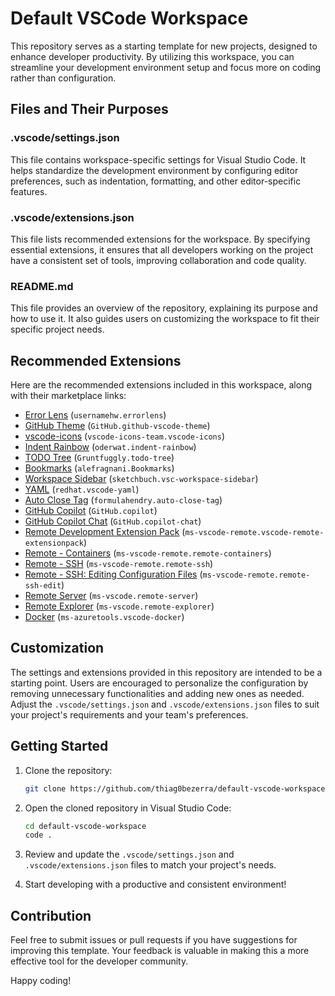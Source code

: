# Default VSCode Workspace

This repository serves as a starting template for new projects, designed to enhance developer productivity. By utilizing this workspace, you can streamline your development environment setup and focus more on coding rather than configuration.

## Files and Their Purposes

### .vscode/settings.json
This file contains workspace-specific settings for Visual Studio Code. It helps standardize the development environment by configuring editor preferences, such as indentation, formatting, and other editor-specific features.

### .vscode/extensions.json
This file lists recommended extensions for the workspace. By specifying essential extensions, it ensures that all developers working on the project have a consistent set of tools, improving collaboration and code quality.

### README.md
This file provides an overview of the repository, explaining its purpose and how to use it. It also guides users on customizing the workspace to fit their specific project needs.

## Recommended Extensions

Here are the recommended extensions included in this workspace, along with their marketplace links:

- [Error Lens](https://marketplace.visualstudio.com/items?itemName=usernamehw.errorlens) (`usernamehw.errorlens`)
- [GitHub Theme](https://marketplace.visualstudio.com/items?itemName=GitHub.github-vscode-theme) (`GitHub.github-vscode-theme`)
- [vscode-icons](https://marketplace.visualstudio.com/items?itemName=vscode-icons-team.vscode-icons) (`vscode-icons-team.vscode-icons`)
- [Indent Rainbow](https://marketplace.visualstudio.com/items?itemName=oderwat.indent-rainbow) (`oderwat.indent-rainbow`)
- [TODO Tree](https://marketplace.visualstudio.com/items?itemName=Gruntfuggly.todo-tree) (`Gruntfuggly.todo-tree`)
- [Bookmarks](https://marketplace.visualstudio.com/items?itemName=alefragnani.Bookmarks) (`alefragnani.Bookmarks`)
- [Workspace Sidebar](https://marketplace.visualstudio.com/items?itemName=sketchbuch.vsc-workspace-sidebar) (`sketchbuch.vsc-workspace-sidebar`)
- [YAML](https://marketplace.visualstudio.com/items?itemName=redhat.vscode-yaml) (`redhat.vscode-yaml`)
- [Auto Close Tag](https://marketplace.visualstudio.com/items?itemName=formulahendry.auto-close-tag) (`formulahendry.auto-close-tag`)
- [GitHub Copilot](https://marketplace.visualstudio.com/items?itemName=GitHub.copilot) (`GitHub.copilot`)
- [GitHub Copilot Chat](https://marketplace.visualstudio.com/items?itemName=GitHub.copilot-chat) (`GitHub.copilot-chat`)
- [Remote Development Extension Pack](https://marketplace.visualstudio.com/items?itemName=ms-vscode-remote.vscode-remote-extensionpack) (`ms-vscode-remote.vscode-remote-extensionpack`)
- [Remote - Containers](https://marketplace.visualstudio.com/items?itemName=ms-vscode-remote.remote-containers) (`ms-vscode-remote.remote-containers`)
- [Remote - SSH](https://marketplace.visualstudio.com/items?itemName=ms-vscode-remote.remote-ssh) (`ms-vscode-remote.remote-ssh`)
- [Remote - SSH: Editing Configuration Files](https://marketplace.visualstudio.com/items?itemName=ms-vscode-remote.remote-ssh-edit) (`ms-vscode-remote.remote-ssh-edit`)
- [Remote Server](https://marketplace.visualstudio.com/items?itemName=ms-vscode.remote-server) (`ms-vscode.remote-server`)
- [Remote Explorer](https://marketplace.visualstudio.com/items?itemName=ms-vscode.remote-explorer) (`ms-vscode.remote-explorer`)
- [Docker](https://marketplace.visualstudio.com/items?itemName=ms-azuretools.vscode-docker) (`ms-azuretools.vscode-docker`)


## Customization

The settings and extensions provided in this repository are intended to be a starting point. Users are encouraged to personalize the configuration by removing unnecessary functionalities and adding new ones as needed. Adjust the `.vscode/settings.json` and `.vscode/extensions.json` files to suit your project's requirements and your team's preferences.

## Getting Started

1. Clone the repository:
    ```bash
    git clone https://github.com/thiag0bezerra/default-vscode-workspace.git
    ```

2. Open the cloned repository in Visual Studio Code:
    ```bash
    cd default-vscode-workspace
    code .
    ```

3. Review and update the `.vscode/settings.json` and `.vscode/extensions.json` files to match your project's needs.

4. Start developing with a productive and consistent environment!

## Contribution

Feel free to submit issues or pull requests if you have suggestions for improving this template. Your feedback is valuable in making this a more effective tool for the developer community.

Happy coding!